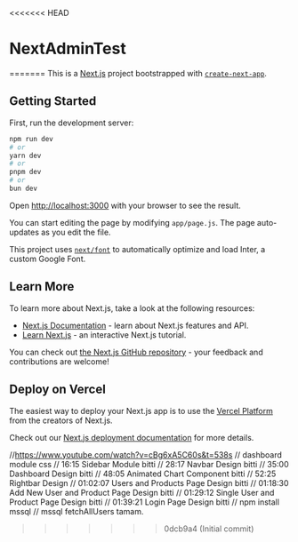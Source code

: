 <<<<<<< HEAD
# NextAdminTest
=======
This is a [Next.js](https://nextjs.org/) project bootstrapped with [`create-next-app`](https://github.com/vercel/next.js/tree/canary/packages/create-next-app).

## Getting Started

First, run the development server:

```bash
npm run dev
# or
yarn dev
# or
pnpm dev
# or
bun dev
```

Open [http://localhost:3000](http://localhost:3000) with your browser to see the result.

You can start editing the page by modifying `app/page.js`. The page auto-updates as you edit the file.

This project uses [`next/font`](https://nextjs.org/docs/basic-features/font-optimization) to automatically optimize and load Inter, a custom Google Font.

## Learn More

To learn more about Next.js, take a look at the following resources:

- [Next.js Documentation](https://nextjs.org/docs) - learn about Next.js features and API.
- [Learn Next.js](https://nextjs.org/learn) - an interactive Next.js tutorial.

You can check out [the Next.js GitHub repository](https://github.com/vercel/next.js/) - your feedback and contributions are welcome!

## Deploy on Vercel

The easiest way to deploy your Next.js app is to use the [Vercel Platform](https://vercel.com/new?utm_medium=default-template&filter=next.js&utm_source=create-next-app&utm_campaign=create-next-app-readme) from the creators of Next.js.

Check out our [Next.js deployment documentation](https://nextjs.org/docs/deployment) for more details.

//https://www.youtube.com/watch?v=cBg6xA5C60s&t=538s
// dashboard module css
// 16:15 Sidebar Module bitti
// 28:17 Navbar Design bitti
// 35:00 Dashboard Design bitti
// 48:05 Animated Chart Component bitti
// 52:25 Rightbar Design
// 01:02:07 Users and Products Page Design bitti
// 01:18:30 Add New User and Product Page Design bitti
// 01:29:12 Single User and Product Page Design bitti
// 01:39:21 Login Page Design bitti
// npm install mssql
// mssql fetchAllUsers tamam.
>>>>>>> 0dcb9a4 (Initial commit)

